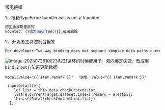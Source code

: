 常见报错

1、报错TypeError: handler.call is not a function

```js
把生命周期里面的
mounted: {}改为mounted(){},或者删除
```

2、开发者工具控制台报警

```js
For developer:Two-way binding does not support complex data paths currently. This two-way binding is ignored.
```

![image-20230728100236221](E:\ljy\资料\img\image-20230728100236221.png)循环的时候使用了，双向绑定失效，改成用`bind:input`方法来更新数据

```
model:value="{{ item.remark }}"   改成  value="{{ item.remark }}" 

 inputDetail(e){
    let list = this.data.checkContentList
    list[e.currentTarget.dataset.index].remark = e.detail;
    this.setData({checkContentList:list})
  },
```

